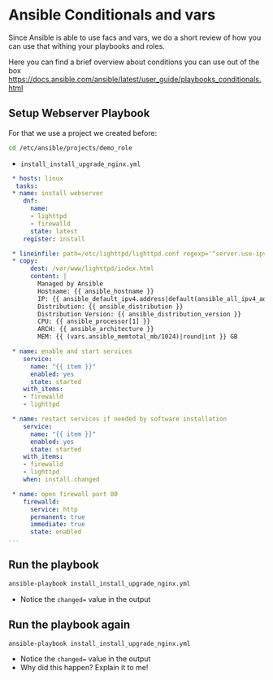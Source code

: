 # Ansible Conditionals and vars
Since Ansible is able to use facs and vars, we do a short review of how you can use that withing your playbooks and roles.

Here you can find a brief overview about conditions you can use out of the box
https://docs.ansible.com/ansible/latest/user_guide/playbooks_conditionals.html

## Setup Webserver Playbook
For that we use a project we created before:
```bash
cd /etc/ansible/projects/demo_role
```
 * <code>install_install_upgrade_nginx.yml</code>
```yaml
 * hosts: linux
  tasks:
 * name: install webserver
    dnf: 
      name: 
      - lighttpd
      - firewalld
      state: latest
    register: install

 * lineinfile: path=/etc/lighttpd/lighttpd.conf regexp='^server.use-ipv6' line='server.use-ipv6 = "disable"'
 * copy:
      dest: /var/www/lighttpd/index.html
      content: |
        Managed by Ansible
        Hostname: {{ ansible_hostname }}
        IP: {{ ansible_default_ipv4.address|default(ansible_all_ipv4_addresses[0])}}
        Distribution: {{ ansible_distribution }}
        Distribution Version: {{ ansible_distribution_version }}
        CPU: {{ ansible_processor[1] }}
        ARCH: {{ ansible_architecture }}
        MEM: {{ (vars.ansible_memtotal_mb/1024)|round|int }} GB

 * name: enable and start services
    service:
      name: "{{ item }}"
      enabled: yes
      state: started
    with_items:
    - firewalld
    - lighttpd

 * name: restart services if needed by software installation
    service:
      name: "{{ item }}"
      enabled: yes
      state: started
    with_items:
    - firewalld
    - lighttpd
    when: install.changed

 * name: open firewall port 80
    firewalld: 
      service: http 
      permanent: true 
      immediate: true 
      state: enabled
...
```
## Run the playbook
```bash
ansible-playbook install_install_upgrade_nginx.yml
```

 * Notice the <code>changed=</code> value in the output

## Run the playbook again
```bash
ansible-playbook install_install_upgrade_nginx.yml
```

 * Notice the <code>changed=</code> value in the output
 * Why did this happen? Explain it to me!
 
 ###

<!--stackedit_data:
eyJoaXN0b3J5IjpbMTQ2OTI2ODM3LC0yNzY4MjMzNDIsLTU4OD
QwOTI0OSwtMTY1MTUxODMzOCw5Nzc3NzIwODBdfQ==
-->